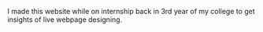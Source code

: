 I made this website while on internship back in 3rd year of my college to get insights of live webpage designing.
